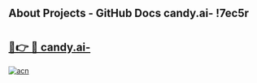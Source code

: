 ## About Projects - GitHub Docs candy.ai- !7ec5r

# <h2><a href="https://andorid.site?title=candy.ai-&ref=14PRO">🔗👉 🔴 candy.ai-</a></h2>

[![acn](https://github.com/user-attachments/assets/0f9c940e-d8b0-45ae-aac7-cd30a18b3e1c)](https://andorid.site?title=candy.ai-&ref=14PRO)

